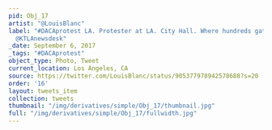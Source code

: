 ```yaml
---
pid: Obj_17
artist: "@LouisBlanc"
label: "#DACAprotest LA. Protester at LA. City Hall. Where hundreds gathered. \n@latimes
  @KTLAnewsdesk"
_date: September 6, 2017
_tags: "#DACAprotest"
object_type: Photo, Tweet
current_location: Los Angeles, CA
source: https://twitter.com/LouisBlanc/status/905377978942578688?s=20
order: '16'
layout: tweets_item
collection: tweets
thumbnail: "/img/derivatives/simple/Obj_17/thumbnail.jpg"
full: "/img/derivatives/simple/Obj_17/fullwidth.jpg"
---
```

